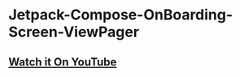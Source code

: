 # Jetpack-Compose-OnBoarding-Screen-ViewPager

## [Watch it On YouTube](https://youtu.be/72XhrffJeOE)
